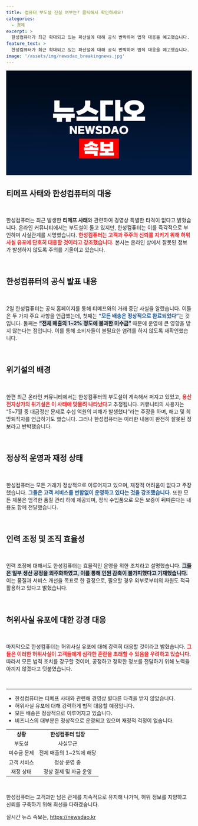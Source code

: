 ```yaml
---
title: 컴퓨터 부도설 진실 여부는? 클릭해서 확인하세요!
categories:
  - 경제
excerpt: >
  한성컴퓨터가 최근 확대되고 있는 파산설에 대해 공식 반박하며 법적 대응을 예고했습니다. 티메프 사태로 인한 위기설 속에서도 정상 운영을 강조, 고객의 불안 해소에 힘쓰고 있습니다. 
feature_text: >
  한성컴퓨터가 최근 확대되고 있는 파산설에 대해 공식 반박하며 법적 대응을 예고했습니다. 티메프 사태로 인한 위기설 속에서도 정상 운영을 강조, 고객의 불안 해소에 힘쓰고 있습니다. 
image: '/assets/img/newsdao_breakingnews.jpg'
---
```


<p><img src="/assets/img/newsdao_breakingnews.jpg" alt="ranknews 속보" /></p>

<h2 data-ke-size="size26">티메프 사태와 한성컴퓨터의 대응</h2>

<p data-ke-size="size16">&nbsp;</p>

<p>한성컴퓨터는 최근 발생한 <strong>티메프 사태</strong>와 관련하여 경영상 특별한 타격이 없다고 밝혔습니다. 온라인 커뮤니티에서는 부도설이 돌고 있지만, 한성컴퓨터는 이를 즉각적으로 부인하며 사실관계를 시명했습니다. <b><span style="color: #ee2323;">한성컴퓨터는 고객과 주주의 신뢰를 지키기 위해 허위사실 유포에 단호히 대응할 것이라고 강조했습니다.</span></b> 본사는 온라인 상에서 잘못된 정보가 발생하지 않도록 주의를 기울이고 있습니다. </p>

<p data-ke-size="size16">&nbsp;</p>

<h2 data-ke-size="size26">한성컴퓨터의 공식 발표 내용</h2>

<p data-ke-size="size16">&nbsp;</p>

<p>2일 한성컴퓨터는 공식 홈페이지를 통해 티메프와의 거래 중단 사실을 알렸습니다. 이들은 두 가지 주요 사항을 언급했는데, 첫째는 <b><span style="color: #1a5490;">“모든 배송은 정상적으로 완료되었다”</span></b>는 것입니다. 둘째는 <b><span style="background-color: #21538527;">“전체 매출의 1~2% 정도에 불과한 미수금”</span></b> 때문에 운영에 큰 영향을 받지 않는다는 점입니다. 이를 통해 소비자들이 불필요한 염려를 하지 않도록 재확인했습니다.</p>

<p data-ke-size="size16">&nbsp;</p>

<h2 data-ke-size="size26">위기설의 배경</h2>

<p data-ke-size="size16">&nbsp;</p>

<p>한편 최근 온라인 커뮤니티에서는 한성컴퓨터의 부도설이 계속해서 퍼지고 있었고, <b><span style="color: #ee2323;">용산전자상가의 위기설은 이 사태에 맞물려 나타났다</span></b>고 추정됩니다. 커뮤니티의 사용자는 “5~7월 중 대금정산 문제로 수십 억원의 피해가 발생했다”라는 주장을 하며, 해고 및 희망퇴직자를 언급하기도 했습니다. 그러나 한성컴퓨터는 이러한 내용이 완전히 잘못된 정보라고 반박했습니다.</p>

<p data-ke-size="size16">&nbsp;</p>

<h2 data-ke-size="size26">정상적 운영과 재정 상태</h2>

<p data-ke-size="size16">&nbsp;</p>

<p>한성컴퓨터는 모든 거래가 정상적으로 이루어지고 있으며, 재정적 어려움이 없다고 주장했습니다. <b><span style="color: #1a5490;">그들은 고객 서비스를 변함없이 운영하고 있다는 것을 강조했습니다.</span></b> 또한 모든 제품은 엄격한 품질 관리 하에 제공되며, 정식 수입품으로 모든 보증이 뒤따른다는 내용도 함께 전달했습니다.</p>

<p data-ke-size="size16">&nbsp;</p>

<h2 data-ke-size="size26">인력 조정 및 조직 효율성</h2>

<p data-ke-size="size16">&nbsp;</p>

<p>인력 조정에 대해서도 한성컴퓨터는 효율적인 운영을 위한 조치라고 설명했습니다. <b><span style="background-color: #21538527;">그들은 일부 생산 공정을 외주화하였고, 이를 통해 인원 감축이 불가피했다고 기재했습니다.</span></b> 이는 품질과 서비스 개선을 목표로 한 결정으로, 필요할 경우 외부로부터의 자원도 적극 활용하고 있다고 밝혔습니다.</p>

<p data-ke-size="size16">&nbsp;</p>

<h2 data-ke-size="size26">허위사실 유포에 대한 강경 대응</h2>

<p data-ke-size="size16">&nbsp;</p>

<p>마지막으로 한성컴퓨터는 허위사실 유포에 대해 강력히 대응할 것이라고 밝혔습니다. <b><span style="color: #ee2323;">그들은 이러한 허위사실이 고객들에게 심각한 혼란을 초래할 수 있음을 우려하고 있습니다.</span></b> 따라서 모든 법적 조치를 강구할 것이며, 공정하고 정확한 정보를 전달하기 위해 노력을 아끼지 않겠다고 덧붙였습니다.</p>

<p data-ke-size="size16">&nbsp;</p>

<hr>

<ul>
  <li>한성컴퓨터는 티메프 사태와 관련해 경영상 별다른 타격을 받지 않았습니다.</li>
  <li>허위사실 유포에 대해 강력하게 법적 대응할 예정입니다.</li>
  <li>모든 배송은 정상적으로 이루어지고 있습니다.</li>
  <li>비즈니스의 대부분은 정상적으로 운영되고 있으며 재정적 걱정이 없습니다.</li>
</ul>

<table>
  <tr>
    <td style="text-align: center; height: 17px;"><b>상황</b></td>
    <td style="text-align: center; height: 17px;"><b>한성컴퓨터 입장</b></td>
  </tr>
  <tr>
    <td style="text-align: center; height: 17px;">부도설</td>
    <td style="text-align: center; height: 17px;">사실무근</td>
  </tr>
  <tr>
    <td style="text-align: center; height: 17px;">미수금 문제</td>
    <td style="text-align: center; height: 17px;">전체 매출의 1~2%에 해당</td>
  </tr>
  <tr>
    <td style="text-align: center; height: 17px;">고객 서비스</td>
    <td style="text-align: center; height: 17px;">정상 운영 중</td>
  </tr>
  <tr>
    <td style="text-align: center; height: 17px;">재정 상태</td>
    <td style="text-align: center; height: 17px;">정상 결제 및 자금 운영</td>
  </tr>
</table> 

<p data-ke-size="size16">&nbsp;</p> 

<p>한성컴퓨터는 고객과만 남은 관계를 지속적으로 유지해 나가며, 허위 정보를 지양하고 신뢰를 구축하기 위해 최선을 다하겠습니다.</p>
실시간 뉴스 속보는, <a href="https://newsdao.kr" rel="dofollow">https://newsdao.kr</a>


